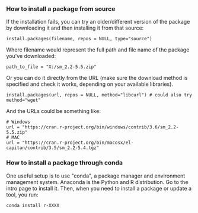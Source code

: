 
### How to install a package from source 
If the installation fails, you can try an older/different version of the package by downloading it and then installing it from that source:
```
install.packages(filename, repos = NULL, type="source")
```
Where filename would represent the full path and file name of the package you've downloaded: 
```
path_to_file = "X:/sm_2.2-5.5.zip"
```

Or you can do it directly from the URL (make sure the download method is specified and check it works, depending on your available libraries). 
```
install.packages(url, repos = NULL, method="libcurl") # could also try method="wget"
```
And the URLs could be something like:
```
# Windows
url = "https://cran.r-project.org/bin/windows/contrib/3.6/sm_2.2-5.5.zip" 
# MAC
url = "https://cran.r-project.org/bin/macosx/el-capitan/contrib/3.5/sm_2.2-5.4.tgz"
```

### How to install a package through conda
One useful setup is to use "conda", a package manager and environment management system. Anaconda is the Python and R distribution. Go to the intro page to install it. Then, when you need to install a package or update a tool, you run:  
```
conda install r-XXXX
```
